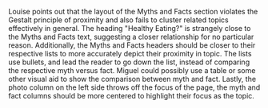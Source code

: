 Louise points out that the layout of the Myths and Facts section violates the Gestalt principle of proximity and also fails to cluster related topics effectively in general. The heading "Healthy Eating?" is strangely close to the Myths and Facts text, suggesting a closer relationship for no particular reason. Additionally, the Myths and Facts headers should be closer to their respective lists to more accurately depict their proximity in topic. The lists use bullets, and lead the reader to go down the list, instead of comparing the respective myth versus fact. Miguel could possibly use a table or some other visual aid to show the comparison between myth and fact. Lastly, the photo column on the left side throws off the focus of the page, the myth and fact columns should be more centered to highlight their focus as the topic.